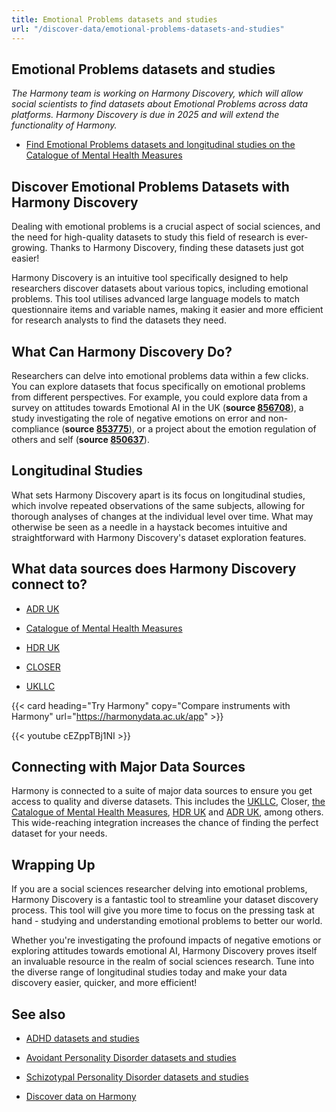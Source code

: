 ```yaml
---
title: Emotional Problems datasets and studies
url: "/discover-data/emotional-problems-datasets-and-studies"
---
```


## Emotional Problems datasets and studies

*The Harmony team is working on Harmony Discovery, which will allow social scientists to find datasets about Emotional Problems across data platforms. Harmony Discovery is due in 2025 and will extend the functionality of Harmony.*

* [Find Emotional Problems datasets and longitudinal studies on the Catalogue of Mental Health Measures](https://www.cataloguementalhealth.ac.uk/?content=search&query=Topic:emotional+problems)

## Discover Emotional Problems Datasets with Harmony Discovery

Dealing with emotional problems is a crucial aspect of social sciences, and the need for high-quality datasets to study this field of research is ever-growing. Thanks to Harmony Discovery, finding these datasets just got easier!

Harmony Discovery is an intuitive tool specifically designed to help researchers discover datasets about various topics, including emotional problems. This tool utilises advanced large language models to match questionnaire items and variable names, making it easier and more efficient for research analysts to find the datasets they need.

## What Can Harmony Discovery Do?

Researchers can delve into emotional problems data within a few clicks. You can explore datasets that focus specifically on emotional problems from different perspectives. For example, you could explore data from a survey on attitudes towards Emotional AI in the UK (**source [856708](https://reshare.ukdataservice.ac.uk/856708)**), a study investigating the role of negative emotions on error and non-compliance (**source [853775](https://reshare.ukdataservice.ac.uk/853775)**), or a project about the emotion regulation of others and self (**source [850637](https://reshare.ukdataservice.ac.uk/850637)**).

## Longitudinal Studies

What sets Harmony Discovery apart is its focus on longitudinal studies, which involve repeated observations of the same subjects, allowing for thorough analyses of changes at the individual level over time. What may otherwise be seen as a needle in a haystack becomes intuitive and straightforward with Harmony Discovery's dataset exploration features.

## What data sources does Harmony Discovery connect to?

* [ADR UK](https://www.adruk.org/data-access/data-catalogue/)

* [Catalogue of Mental Health Measures](https://www.cataloguementalhealth.ac.uk/)

* [HDR UK](https://www.healthdatagateway.org/)

* [CLOSER](https://closer.ac.uk/)

* [UKLLC](https://explore.ukllc.ac.uk)

{{< card heading="Try Harmony" copy="Compare instruments with Harmony" url="https://harmonydata.ac.uk/app" >}}

{{< youtube cEZppTBj1NI >}}



## Connecting with Major Data Sources

Harmony is connected to a suite of major data sources to ensure you get access to quality and diverse datasets. This includes the [UKLLC](https://explore.ukllc.ac.uk), Closer, [the Catalogue of Mental Health Measures](https://www.cataloguementalhealth.ac.uk/), [HDR UK](https://www.hdruk.ac.uk/) and [ADR UK](https://www.adruk.org/), among others. This wide-reaching integration increases the chance of finding the perfect dataset for your needs.

## Wrapping Up

If you are a social sciences researcher delving into emotional problems, Harmony Discovery is a fantastic tool to streamline your dataset discovery process. This tool will give you more time to focus on the pressing task at hand - studying and understanding emotional problems to better our world.

Whether you're investigating the profound impacts of negative emotions or exploring attitudes towards emotional AI, Harmony Discovery proves itself an invaluable resource in the realm of social sciences research. Tune into the diverse range of longitudinal studies today and make your data discovery easier, quicker, and more efficient!

## See also

* [ADHD datasets and studies](/discover-data/adhd-datasets-and-studies)

* [Avoidant Personality Disorder datasets and studies](/discover-data/avoidant-personality-disorder-datasets-and-studies)

* [Schizotypal Personality Disorder datasets and studies](/discover-data/schizotypal-personality-disorder-datasets-and-studies)

* [Discover data on Harmony](/discover-data/)